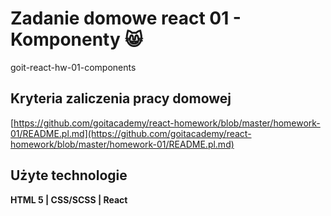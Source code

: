 # Zadanie domowe react 01 - Komponenty 😸
 goit-react-hw-01-components

## Kryteria zaliczenia pracy domowej
[https://github.com/goitacademy/react-homework/blob/master/homework-01/README.pl.md](https://github.com/goitacademy/react-homework/blob/master/homework-01/README.pl.md)

## Użyte technologie
**HTML 5 | CSS/SCSS | React**
